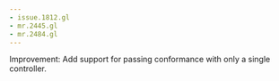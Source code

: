 ```yaml
---
- issue.1812.gl
- mr.2445.gl
- mr.2484.gl
---
```

Improvement: Add support for passing conformance with only a single controller.

